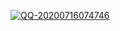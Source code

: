 <a href="https://ibb.co/0YRzj6C"><img src="https://i.ibb.co/0YRzj6C/QQ-20200716074746.png" alt="QQ-20200716074746" border="0"></a>
